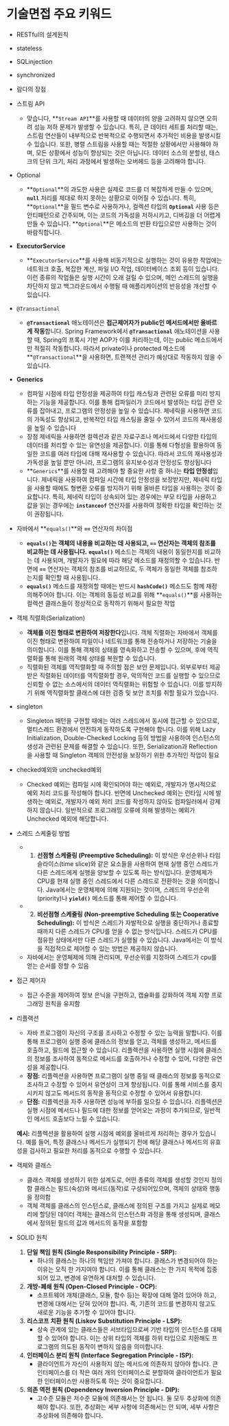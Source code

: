 # 기술면접 주요 키워드


- RESTful의 설계원칙
- stateless
- SQLinjection
- synchronized
- 람다의 장점
- 스트림 API
    - 맞습니다, **`Stream API`**를 사용할 때 데이터의 양을 고려하지 않으면 오히려 성능 저하 문제가 발생할 수 있습니다. 특히, 큰 데이터 세트를 처리할 때는, 스트림 연산들이 내부적으로 반복적으로 수행되면서 추가적인 비용을 발생시킬 수 있습니다. 또한, 병렬 스트림을 사용할 때는 적절한 상황에서만 사용해야 하며, 모든 상황에서 성능이 향상되는 것은 아닙니다. 데이터 소스의 분할성, 태스크의 단위 크기, 처리 과정에서 발생하는 오버헤드 등을 고려해야 합니다.
- Optional
    - **`Optional`**의 과도한 사용은 실제로 코드를 더 복잡하게 만들 수 있으며, **`null`** 처리를 제대로 하지 못하는 상황으로 이어질 수 있습니다. 특히, **`Optional`**을 필드 변수로 사용하거나, 컬렉션 타입의 **`Optional`** 사용 등은 안티패턴으로 간주되며, 이는 코드의 가독성을 저하시키고, 디버깅을 더 어렵게 만들 수 있습니다. **`Optional`**은 메소드의 반환 타입으로만 사용하는 것이 바람직합니다.
- **ExecutorService**
    - **`ExecutorService`**를 사용해 비동기적으로 실행하는 것이 유용한 작업에는 네트워크 호출, 복잡한 계산, 파일 I/O 작업, 데이터베이스 조회 등이 있습니다. 이런 종류의 작업들은 실행 시간이 오래 걸릴 수 있으며, 메인 스레드의 실행을 차단하지 않고 백그라운드에서 수행될 때 애플리케이션의 반응성을 개선할 수 있습니다.
- `@Transactional`
    - **`@Transactional`** 애노테이션은 **접근제어자가 public인 메서드에서만 올바르게 작동**합니다. Spring Framework에서 **`@Transactional`** 애노테이션을 사용할 때, Spring의 프록시 기반 AOP가 이를 처리하는데, 이는 public 메소드에서만 적절히 작동합니다. 따라서 private이나 protected 메소드에 **`@Transactional`**을 사용하면, 트랜잭션 관리가 예상대로 작동하지 않을 수 있습니다.
- **Generics**
    - 컴파일 시점에 타입 안정성을 제공하여 타입 캐스팅과 관련된 오류를 미리 방지하는 기능을 제공합니다. 이를 통해 컴파일러가 코드에서 발생하는 타입 관련 오류를 잡아내고, 프로그램의 안정성을 높일 수 있습니다. 제네릭을 사용하면 코드의 가독성도 향상되고, 반복적인 타입 캐스팅을 줄일 수 있어서 코드의 재사용성을 높일 수 있습니다
    - 장점
    제네릭을 사용하면 컬렉션과 같은 자료구조나 메서드에서 다양한 타입의 데이터를 처리할 수 있는 유연성을 제공합니다. 이를 통해 다형성을 활용하여 동일한 코드를 여러 타입에 대해 재사용할 수 있습니다. 따라서 코드의 재사용성과 가독성을 높일 뿐만 아니라, 프로그램의 유지보수성과 안정성도 향상됩니다
    - **`Generics`**를 사용할 때 고려해야 할 중요한 사항 중 하나는 **타입 안정성**입니다. 제네릭을 사용하여 컴파일 시간에 타입 안정성을 보장받지만, 제네릭 타입을 사용할 때에도 형변환 오류를 방지하기 위해 올바른 타입을 사용하는 것이 중요합니다. 특히, 제네릭 타입이 상속되어 있는 경우에는 부모 타입을 사용하고 값을 읽는 경우에는 **`instanceof`** 연산자를 사용하여 정확한 타입을 확인하는 것이 권장됩니다.
- 자바에서 **`equals()`**와 **`==`** 연산자의 차이점
    - **`equals()`는 객체의 내용을 비교하는 데 사용되고, `==` 연산자는 객체의 참조를 비교하는 데 사용됩니다.** **`equals()`** 메소드는 객체의 내용이 동일한지를 비교하는 데 사용되며, 개발자가 필요에 따라 해당 메소드를 재정의할 수 있습니다. 반면에 **`==`** 연산자는 객체의 참조를 비교하므로, 두 객체가 동일한 객체를 참조하는지를 확인할 때 사용됩니다.
    - **`equals()`** 메소드를 재정의할 때에는 반드시 **`hashCode()`** 메소드도 함께 재정의해주어야 합니다. 이는 객체의 동등성 비교를 위해 **`equals()`**를 사용하는 컬렉션 클래스들이 정상적으로 동작하기 위해서 필요한 작업
- 객체 직렬화(Serialization)
    - **객체를 이진 형태로 변환하여 저장한다**입니다. 객체 직렬화는 자바에서 객체를 이진 형태로 변환하여 파일이나 네트워크를 통해 전송하거나 저장하는 기술을 의미합니다. 이를 통해 객체의 상태를 영속화하고 전송할 수 있으며, 후에 역직렬화를 통해 원래의 객체 상태를 복원할 수 있습니다.
    - 직렬화된 객체를 역직렬화할 때 주의할 점은 보안 문제입니다. 외부로부터 제공받은 직렬화된 데이터를 역직렬화할 경우, 악의적인 코드를 실행할 수 있으므로 신뢰할 수 없는 소스에서의 데이터 역직렬화는 위험할 수 있습니다. 이를 방지하기 위해 역직렬화할 클래스에 대한 검증 및 보안 조치를 취할 필요가 있습니다.
- singleton
    - Singleton 패턴을 구현할 때에는 여러 스레드에서 동시에 접근할 수 있으므로, 멀티스레드 환경에서 안전하게 동작하도록 구현해야 합니다. 이를 위해 Lazy Initialization, Double-Checked Locking 등의 방법을 사용하여 인스턴스의 생성과 관련된 문제를 해결할 수 있습니다. 또한, Serialization과 Reflection을 사용할 때 Singleton 객체의 안전성을 보장하기 위한 추가적인 작업이 필요
- checked예외와 unchecked예외
    - Checked 예외는 컴파일 시에 확인되어야 하는 예외로, 개발자가 명시적으로 예외 처리 코드를 작성해야 합니다. 반면에 Unchecked 예외는 런타임 시에 발생하는 예외로, 개발자가 예외 처리 코드를 작성하지 않아도 컴파일러에서 강제하지 않습니다. 일반적으로 프로그래밍 오류에 의해 발생하는 예외가 Unchecked 예외에 해당합니다.
- 스레드 스케줄링 방법
    - 1. **선점형 스케줄링 (Preemptive Scheduling):** 이 방식은 우선순위나 타임 슬라이스(time slice)와 같은 요소들을 사용하여 현재 실행 중인 스레드가 다른 스레드에게 실행을 양보할 수 있도록 하는 방식입니다. 운영체제가 CPU를 현재 실행 중인 스레드에서 다른 스레드로 전환하는 것을 의미합니다. Java에서는 운영체제에 의해 지원되는 것이며, 스레드의 우선순위(priority)나 **`yield()`** 메소드를 통해 제어할 수 있습니다.
    - 2. **비선점형 스케줄링 (Non-preemptive Scheduling 또는 Cooperative Scheduling):** 이 방식은 스레드가 자발적으로 실행을 중단하거나 종료할 때까지 다른 스레드가 CPU를 얻을 수 없는 방식입니다. 스레드가 CPU를 점유한 상태에서만 다른 스레드가 실행될 수 있습니다. Java에서는 이 방식을 직접적으로 제어할 수 있는 방법은 제공하지 않습니다.
    - 자바에서는 운영체제에 의해 관리되며, 우선순위를 지정하여 스레드가 cpu를 얻는 순서를 정할 수 있음
- 접근 제어자
    - 접근 수준을 제어하여 정보 은닉을 구현하고, 캡슐화를 강화하여 객체 지향 프로그래밍 원칙을 유지함
- 리플랙션
    - 자바 프로그램이 자신의 구조를 조사하고 수정할 수 있는 능력을 말합니다. 이를 통해 프로그램이 실행 중에 클래스의 정보를 얻고, 객체를 생성하고, 메서드를 호출하고, 필드에 접근할 수 있습니다. 리플렉션을 사용하면 실행 시점에 클래스의 정보를 조사하여 동적으로 메서드를 호출하거나 수정할 수 있어, 다양한 유연성을 제공합니다.
    - **장점:** 리플렉션을 사용하면 프로그램이 실행 중일 때 클래스의 정보를 동적으로 조사하고 수정할 수 있어서 유연성이 크게 향상됩니다. 이를 통해 서비스를 중지시키지 않고도 메서드의 동작을 동적으로 수정할 수 있어서 유용합니다.
    - **단점:** 리플렉션을 자주 사용하면 성능에 부하를 일으킬 수 있습니다. 리플렉션은 실행 시점에 메서드나 필드에 대한 정보를 얻어오는 과정이 추가되므로, 일반적인 메서드 호출보다 느릴 수 있습니다.
    
    **예시:** 리플렉션을 활용하여 실행 시점에 예외를 올바르게 처리하는 경우가 있습니다. 예를 들어, 특정 클래스나 메서드가 실행되기 전에 해당 클래스나 메서드의 유효성을 검사하고 필요한 처리를 동적으로 수행할 수 있습니다.
    
- 객체와 클래스
    - 클래스
    객체를 생성하기 위한 설계도로, 어떤 종류의 객체를 생성할 것인지 정의함
    클래스는 필드(속성)와 메서드(동작)로 구성되어있으며, 객체의 상태와 행동을 정의함
    - 객체
    객체를 클래스의 인스턴스로, 클래스에 정의된 구조를 가지고 실제로 메모리에 할당된 데이터 
    객체는 클래스의 인스턴스화 과정을 통해 생성되며, 클래스에서 정의된 필드의 값과 메서드의 동작을 포함함
- SOLID 원칙
    1. **단일 책임 원칙 (Single Responsibility Principle - SRP):**
        - 하나의 클래스는 하나의 책임만 가져야 합니다. 클래스가 변경되어야 하는 이유는 오직 한 가지여야 합니다. 이를 통해 클래스는 한 가지 목적에 집중되어 있고, 변경에 유연하게 대처할 수 있습니다.
    2. **개방-폐쇄 원칙 (Open-Closed Principle - OCP):**
        - 소프트웨어 개체(클래스, 모듈, 함수 등)는 확장에 대해 열려 있어야 하고, 변경에 대해서는 닫혀 있어야 합니다. 즉, 기존의 코드를 변경하지 않고도 새로운 기능을 추가할 수 있어야 합니다.
    3. **리스코프 치환 원칙 (Liskov Substitution Principle - LSP):**
        - 상속 관계에 있는 클래스들은 서브타입으로써 기반 타입의 인스턴스를 대체할 수 있어야 합니다. 이는 상위 타입의 객체를 하위 타입으로 치환해도 프로그램의 의도된 동작이 변하지 않음을 의미합니다.
    4. **인터페이스 분리 원칙 (Interface Segregation Principle - ISP):**
        - 클라이언트가 자신이 사용하지 않는 메서드에 의존하지 않아야 합니다. 큰 인터페이스를 더 작은 여러 개의 인터페이스로 분할하여 클라이언트가 필요한 인터페이스만 사용하도록 하는 것이 중요합니다.
    5. **의존 역전 원칙 (Dependency Inversion Principle - DIP):**
        - 고수준 모듈은 저수준 모듈에 의존해서는 안 됩니다. 둘 모두 추상화에 의존해야 합니다. 또한, 추상화는 세부 사항에 의존해서는 안 되며, 세부 사항은 추상화에 의존해야 합니다.

